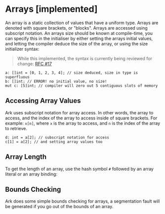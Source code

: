 # Arrays [implemented]
An array is a static collection of values that have a uniform type. Arrays are 
denoted with square brackets, or "blocks". Arrays are accessed using subscript
notation. An arrays size should be known at compile-time, you can specify this
in the initialiser by either setting the arrays initial values, and letting
the compiler deduce the size of the array, or using the size
initializer syntax:

> While this implemented, the syntax is currently being reviewed
> for change: [RFC #17](https://github.com/ark-lang/rfcs/issues/16)

```
a: []int = [0, 1, 2, 3, 4]; // size deduced, size in type is superfluous
b: []int; // ERROR! no initial value, no size!
mut c: [5]int; // compiler will zero out 5 contiguous slots of memory
```

## Accessing Array Values
Ark uses subscript notation for array access. In other words, the array to access,
and the index of the array to access inside of square brackets. For example:
`x[n]`, where `x` is the array to access, and `n` is the index of the array
to retrieve.

```
d: int = a[2]; // subscript notation for access
c[1] = a[2]; // and setting array values too
```

## Array Length
To get the length of an array, use the hash symbol `#` followed by an array literal
or an array binding:

## Bounds Checking
Ark does some simple bounds checking for arrays, a segmentation fault will be
generated if you go out of the bounds of an array.